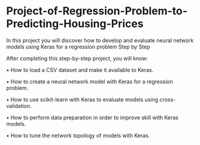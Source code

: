 # Project-of-Regression-Problem-to-Predicting-Housing-Prices

In this project you will discover how to develop and evaluate neural network models using Keras for a regression problem Step by Step

After completing this step-by-step project, you will know:

•	How to load a CSV dataset and make it available to Keras.

•	How to create a neural network model with Keras for a regression problem.

•	How to use scikit-learn with Keras to evaluate models using cross-validation.

•	How to perform data preparation in order to improve skill with Keras models.

•	How to tune the network topology of models with Keras.
